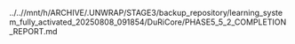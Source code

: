 ../..//mnt/h/ARCHIVE/.UNWRAP/STAGE3/backup_repository/learning_system_fully_activated_20250808_091854/DuRiCore/PHASE5_5_2_COMPLETION_REPORT.md
